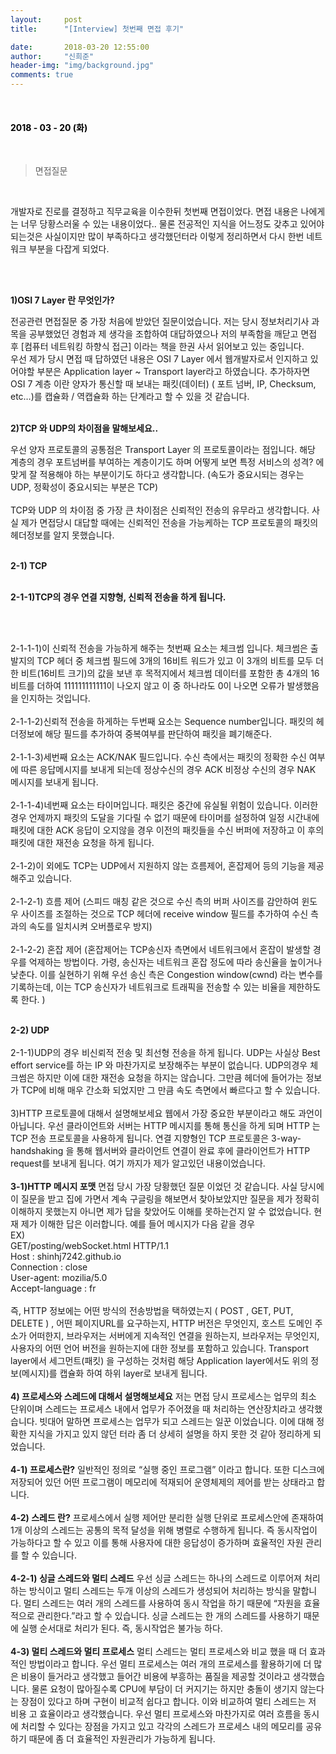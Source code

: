 ```yaml
---
layout:     post
title:      "[Interview] 첫번째 면접 후기"

date:       2018-03-20 12:55:00
author:     "신희준"
header-img: "img/background.jpg"
comments: true
---
```


<head>
 <meta property="og:type" content="면접질문1">
 <meta property="og:title" content="면접질문1">
 <meta property="og:description" content="면접질문1">
 <meta property="og:url" content="http://shj7242.github.io/2018/03/20/Interview/">

 <meta name="twitter:card" content="면접질문1">
  <meta name="twitter:title" content="면접질문1">
  <meta name="twitter:description" content="면접질문1">
  <meta name="FACEBOOK:domain" content="http://shj7242.github.io/2018/03/20/Interview/">
  <meta name="facebook:card" content="면접질문1">
   <meta name="facebook:title" content="면접질문1">
   <meta name="facebook:description" content="면접질문1">
   <meta name="facebook:domain" content="http://shj7242.github.io/2018/03/20/Interview/">


 </head>

<br>
<H4 style ="font-weight:bold; color:black;"> </H4>

<H4 style ="font-weight:bold; color : black">2018 - 03 - 20 (화)</H4>
<br>


> 면접질문

<br>

개발자로 진로를 결정하고 직무교육을 이수한뒤 첫번째 면접이었다. 면접 내용은 나에게는 너무 당황스러울 수 있는 내용이었다.. 물론 전공적인 지식을 어느정도 갖추고 있어야 되는것은 사실이지만 많이 부족하다고 생각했던터라 이렇게 정리하면서 다시 한번 네트워크 부분을 다잡게 되었다. 

<br><br>

<b>1)OSI 7 Layer 란 무엇인가?</b>

전공관련 면접질문 중 가장 처음에 받았던 질문이었습니다. 저는 당시 정보처리기사 과목을 공부했었던 경험과 제 생각을 조합하여 대답하였으나 저의 부족함을 깨닫고 면접 후 [컴퓨터 네트워킹 하향식 접근] 이라는 책을 한권 사서 읽어보고 있는 중입니다. 
<br> 
 우선 제가 당시 면접 때 답하였던 내용은 OSI 7 Layer 에서 웹개발자로서 인지하고 있어야할 부분은 Application layer ~ Transport layer라고 하였습니다. 추가하자면 OSI 7 계층 이란 양자가 통신할 때 보내는 패킷(데이터) ( 포트 넘버, IP, Checksum, etc…)를 캡슐화 / 역캡슐화 하는 단계라고 할 수 있을 것 같습니다. 
<br><br>

<b>2)TCP 와 UDP의 차이점을 말해보세요..</b>
 
 우선 양자 프로토콜의 공통점은 Transport Layer 의 프로토콜이라는 점입니다. 해당 계층의 경우 포트넘버를 부여하는 계층이기도 하며 어떻게 보면 특정 서비스의 성격? 에 맞게 잘 적용해야 하는 부분이기도 하다고 생각합니다. (속도가 중요시되는 경우는 UDP, 정확성이 중요시되는 부분은 TCP)   
<br>
TCP와 UDP 의 차이점 중 가장 큰 차이점은 신뢰적인 전송의 유무라고 생각합니다. 사실 제가 면접당시 대답할 때에는 신뢰적인 전송을 가능케하는 TCP 프로토콜의 패킷의 헤더정보를 알지 못했습니다. 
<br><br>

<b>2-1) TCP </b>

<br>
<b>2-1-1)TCP의 경우 연결 지향형, 신뢰적 전송을 하게 됩니다.</b>

<br><br>

2-1-1-1)이 신뢰적 전송을 가능하게 해주는 첫번째 요소는 체크썸 입니다. 체크썸은 출발지의 TCP 헤더 중 체크썸 필드에 3개의 16비트 워드가 있고 이 3개의 비트를 모두 더한 비트(16비트 크기)의 값을 보낸 후 목적지에서 체크썸 데이터를 포함한 총 4개의 16비트를 더하여 111111111111이 나오지 않고 이 중 하나라도 0이 나오면 오류가 발생했음을 인지하는 것입니다.
<br><br>
2-1-1-2)신뢰적 전송을 하게하는 두번째 요소는 Sequence number입니다. 패킷의 헤더정보에 해당 필드를 추가하여 중복여부를 판단하여 패킷을 폐기해준다.
<br><br>
2-1-1-3)세번째 요소는 ACK/NAK 필드입니다. 수신 측에서는 패킷의 정확한 수신 여부에 따른 응답메시지를 보내게 되는데 정상수신의 경우 ACK 비정상 수신의 경우 NAK 메시지를 보내게 됩니다.
<br><br>
2-1-1-4)네번째 요소는 타이머입니다. 패킷은 중간에 유실될 위험이 있습니다. 이러한 경우 언제까지 패킷의 도달을 기다릴 수 없기 때문에 타이머를 설정하여 일정 시간내에 패킷에 대한 ACK 응답이 오지않을 경우 이전의 패킷들을 수신 버퍼에 저장하고 이 후의 패킷에 대한 재전송 요청을 하게 됩니다.
<br><br>
2-1-2)이 외에도 TCP는 UDP에서 지원하지 않는 흐름제어, 혼잡제어 등의 기능을 제공해주고 있습니다. 
<br><br>
2-1-2-1) 흐름 제어 (스피드 매칭 같은 것으로 수신 측의 버퍼 사이즈를 감안하여 윈도우 사이즈를 조절하는 것으로 TCP 헤더에 receive window 필드를 추가하여 수신 측과의 속도를 일치시켜 오버플로우 방지)
<br><br>
2-1-2-2) 혼잡 제어 (혼잡제어는 TCP송신자 측면에서 네트워크에서 혼잡이 발생할 경우를 억제하는 방법이다. 가령, 송신자는 네트워크 혼잡 정도에 따라 송신율을 높이거나 낮춘다. 이를 실현하기 위해 우선 송신 측은 Congestion window(cwnd) 라는 변수를 기록하는데, 이는 TCP 송신자가 네트워크로 트래픽을 전송할 수 있는 비율을 제한하도록 한다. )
<br><br>

<b>2-2) UDP</b> 
<br><br>
2-1-1)UDP의 경우 비신뢰적 전송 및 최선형 전송을 하게 됩니다.
 UDP는 사실상 Best effort service를 하는 IP 와 마찬가지로 보장해주는 부분이 없습니다. UDP의경우 체크썸은 하지만 이에 대한 재전송 요청을 하지는 않습니다. 그만큼 헤더에 들어가는 정보가 TCP에 비해 매우 간소화 되었지만 그 만큼 속도 측면에서 빠르다고 할 수 있습니다.
<br><br>
3)HTTP 프로토콜에 대해서 설명해보세요
웹에서 가장 중요한 부분이라고 해도 과언이 아닙니다. 우선 클라이언트와 서버는 HTTP 메시지를 통해 통신을 하게 되며 HTTP 는 TCP 전송 프로토콜을 사용하게 됩니다. 연결 지향형인 TCP 프로토콜은 3-way-handshaking 을 통해 웹서버와 클라이언트 연결이 완료 후에 클라이언트가 HTTP request를 보내게 됩니다. 여기 까지가 제가 알고있던 내용이었습니다.
<br><br>
<b>3-1)HTTP 메시지 포맷</b>
 면접 당시 가장 당황했던 질문 이었던 것 같습니다. 사실 당시에 이 질문을 받고 집에 가면서 계속 구글링을 해보면서 찾아보았지만 질문을 제가 정확히 이해하지 못했는지 아니면 제가 답을 찾았어도 이해를 못하는건지 알 수 없었습니다. 현재 제가 이해한 답은 이러합니다. 예를 들어 메시지가 다음 같을 경우
<br>
EX)
<br>
GET/posting/webSocket.html HTTP/1.1
<br>
Host : shinhj7242.github.io
<br>
Connection : close
<br>
User-agent: mozilia/5.0
<br>
Accept-language : fr
<br><br>
즉, HTTP 정보에는 어떤 방식의 전송방법을 택하였는지 ( POST , GET, PUT, DELETE ) , 어떤 페이지URL를 요구하는지, HTTP 버전은 무엇인지, 호스트 도메인 주소가 어떠한지, 브라우저는 서버에게 지속적인 연결을 원하는지, 브라우저는 무엇인지, 사용자의 어떤 언어 버전을 원하는지에 대한 정보를 포함하고 있습니다. Transport layer에서 세그먼트(패킷) 을 구성하는 것처럼 해당 Application layer에서도 위의 정보(메시지)를 캡슐화 하여 하위 layer로 보내게 됩니다.
<br><br>
<b>4) 프로세스와 스레드에 대해서 설명해보세요</b>
 저는 면접 당시 프로세스는 업무의 최소 단위이며 스레드는 프로세스 내에서 업무가 주어졌을 때 처리하는 연산장치라고 생각했습니다. 빗대어 말하면 프로세스는 업무가 되고 스레드는 일꾼 이었습니다. 이에 대해 정확한 지식을 가지고 있지 않던 터라 좀 더 상세히 설명을 하지 못한 것 같아 정리하게 되었습니다.
<br><br>
<b>4-1) 프로세스란?</b>
 일반적인 정의로 “실행 중인 프로그램” 이라고 합니다. 또한 디스크에 저장되어 있던 어떤 프로그램이 메모리에 적재되어 운영체제의 제어를 받는 상태라고 합니다.
<br><br>
<b>4-2) 스레드 란?</b> 
 프로세스에서 실행 제어만 분리한 실행 단위로 프로세스안에 존재하여 1개 이상의 스레드는 공통의 목적 달성을 위해 병렬로 수행하게 됩니다. 즉 동시작업이 가능하다고 할 수 있고 이를 통해 사용자에 대한 응답성이 증가하며 효율적인 자원 관리를 할 수 있습니다.
<br><br>
<b>4-2-1) 싱글 스레드와 멀티 스레드</b>
 우선 싱글 스레드는 하나의 스레드로 이루어져 처리하는 방식이고 멀티 스레드는 두개 이상의 스레드가 생성되어 처리하는 방식을 말합니다. 멀티 스레드는 여러 개의 스레드를 사용하여 동시 작업을 하기 때문에 “자원을 효율적으로 관리한다.”라고 할 수 있습니다. 싱글 스레드는 한 개의 스레드를 사용하기 때문에 실행 순서대로 처리가 된다. 즉, 동시작업은 불가능 하다.
<br><br>
<b>4-3) 멀티 스레드와 멀티 프로세스</b>
 멀티 스레드는 멀티 프로세스와 비교 했을 때 더 효과적인 방법이라고 합니다. 우선 멀티 프로세스는 여러 개의 프로세스를 활용하기에 더 많은 비용이 들거라고 생각했고 들어간 비용에 부흥하는 품질을 제공할 것이라고 생각했습니다. 물론 요청이 많아질수록 CPU에 부담이 더 커지기는 하지만 충돌이 생기지 않는다는 장점이 있다고 하며 구현이 비교적 쉽다고 합니다. 이와 비교하여 멀티 스레드는 저 비용 고 효율이라고 생각했습니다. 우선 멀티 프로세스와 마찬가지로 여러 흐름을 동시에 처리할 수 있다는 장점을 가지고 있고 각각의 스레드가 프로세스 내의 메모리를 공유하기 때문에 좀 더 효율적인 자원관리가 가능하게 됩니다.
 

